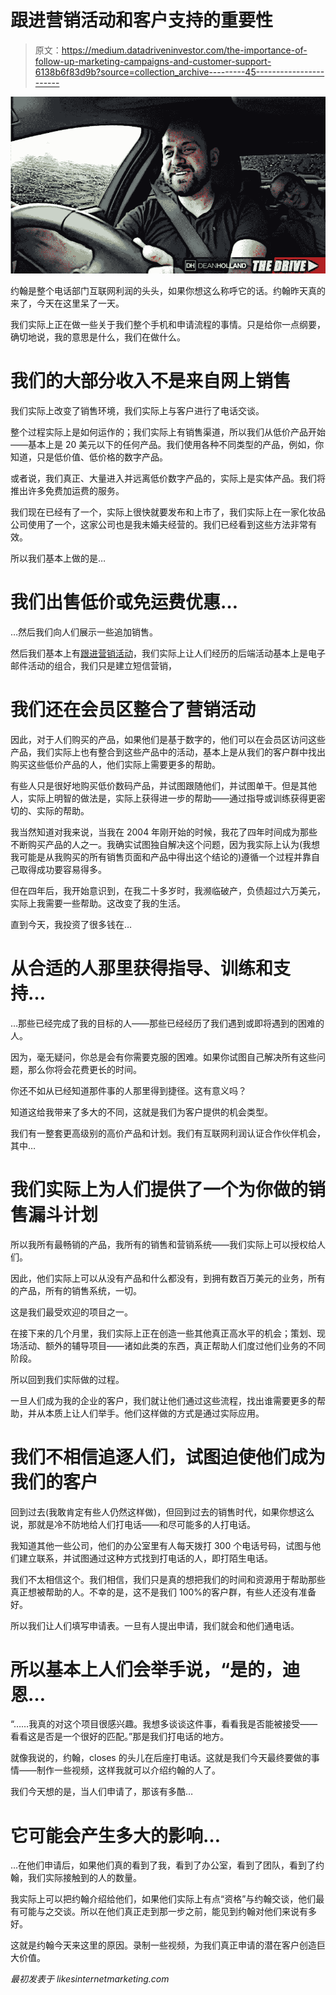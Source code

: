 # 跟进营销活动和客户支持的重要性

> 原文：<https://medium.datadriveninvestor.com/the-importance-of-follow-up-marketing-campaigns-and-customer-support-6138b6f83d9b?source=collection_archive---------45----------------------->

![](img/d31f416fde067249097eeff7779d20f3.png)

约翰是整个电话部门互联网利润的头头，如果你想这么称呼它的话。约翰昨天真的来了，今天在这里呆了一天。

我们实际上正在做一些关于我们整个手机和申请流程的事情。只是给你一点纲要，确切地说，我的意思是什么，我们在做什么。

# 我们的大部分收入不是来自网上销售

我们实际上改变了销售环境，我们实际上与客户进行了电话交谈。

整个过程实际上是如何运作的；我们实际上有销售渠道，所以我们从低价产品开始——基本上是 20 美元以下的任何产品。我们使用各种不同类型的产品，例如，你知道，只是低价值、低价格的数字产品。

或者说，我们真正、大量进入并远离低价数字产品的，实际上是实体产品。我们将推出许多免费加运费的服务。

我们现在已经有了一个，实际上很快就要发布和上市了，我们实际上在一家化妆品公司使用了一个，这家公司也是我未婚夫经营的。我们已经看到这些方法非常有效。

所以我们基本上做的是…

# 我们出售低价或免运费优惠…

…然后我们向人们展示一些追加销售。

然后我们基本上有[跟进营销活动](https://likesinternetmarketing.com/sales-funnels/importance-follow-campaigns-support-customers/)，我们实际上让人们经历的后端活动基本上是电子邮件活动的组合，我们只是建立短信营销，

# 我们还在会员区整合了营销活动

因此，对于人们购买的产品，如果他们是基于数字的，他们可以在会员区访问这些产品，我们实际上也有整合到这些产品中的活动，基本上是从我们的客户群中找出购买这些低价产品的人，他们实际上需要更多的帮助。

有些人只是很好地购买低价数码产品，并试图跟随他们，并试图单干。但是其他人，实际上明智的做法是，实际上获得进一步的帮助——通过指导或训练获得更密切的、实际的帮助。

我当然知道对我来说，当我在 2004 年刚开始的时候，我花了四年时间成为那些不断购买产品的人之一。我确实试图独自解决这个问题，因为我实际上认为(我想我可能是从我购买的所有销售页面和产品中得出这个结论的)遵循一个过程并靠自己取得成功要容易得多。

但在四年后，我开始意识到，在我二十多岁时，我濒临破产，负债超过六万美元，实际上我需要一些帮助。这改变了我的生活。

直到今天，我投资了很多钱在…

# 从合适的人那里获得指导、训练和支持…

…那些已经完成了我的目标的人——那些已经经历了我们遇到或即将遇到的困难的人。

因为，毫无疑问，你总是会有你需要克服的困难。如果你试图自己解决所有这些问题，那么你将会花费更长的时间。

你还不如从已经知道那件事的人那里得到捷径。这有意义吗？

知道这给我带来了多大的不同，这就是我们为客户提供的机会类型。

我们有一整套更高级别的高价产品和计划。我们有互联网利润认证合作伙伴机会，其中…

# 我们实际上为人们提供了一个为你做的销售漏斗计划

所以我所有最畅销的产品，我所有的销售和营销系统——我们实际上可以授权给人们。

因此，他们实际上可以从没有产品和什么都没有，到拥有数百万美元的业务，所有的产品，所有的销售系统，一切。

这是我们最受欢迎的项目之一。

在接下来的几个月里，我们实际上正在创造一些其他真正高水平的机会；策划、现场活动、额外的辅导项目——诸如此类的东西，真正帮助人们度过他们业务的不同阶段。

所以回到我们实际做的过程。

一旦人们成为我的企业的客户，我们就让他们通过这些流程，找出谁需要更多的帮助，并从本质上让人们举手。他们这样做的方式是通过实际应用。

# 我们不相信追逐人们，试图迫使他们成为我们的客户

回到过去(我敢肯定有些人仍然这样做)，但回到过去的销售时代，如果你想这么说，那就是冷不防地给人们打电话——和尽可能多的人打电话。

我知道其他一些公司，他们的办公室里有人每天拨打 300 个电话号码，试图与他们建立联系，并试图通过这种方式找到打电话的人，即打陌生电话。

我们不太相信这个。我们相信，我们只是真的想把我们的时间和资源用于帮助那些真正想被帮助的人。不幸的是，这不是我们 100%的客户群，有些人还没有准备好。

所以我们让人们填写申请表。一旦有人提出申请，我们就会和他们通电话。

# 所以基本上人们会举手说，“是的，迪恩…

“……我真的对这个项目很感兴趣。我想多谈谈这件事，看看我是否能被接受——看看这是否是一个很好的匹配。”那是我们打电话的地方。

就像我说的，约翰，closes 的头儿在后座打电话。这就是我们今天最终要做的事情——制作一些视频，这样我就可以介绍约翰的人了。

我们今天想的是，当人们申请了，那该有多酷…

# 它可能会产生多大的影响…

…在他们申请后，如果他们真的看到了我，看到了办公室，看到了团队，看到了约翰，我们实际接触到的人的数量。

我实际上可以把约翰介绍给他们，如果他们实际上有点“资格”与约翰交谈，他们最有可能与之交谈。所以在他们真正走到那一步之前，能见到约翰对他们来说有多好。

这就是约翰今天来这里的原因。录制一些视频，为我们真正申请的潜在客户创造巨大价值。

*最初发表于 likesinternetmarketing.com*